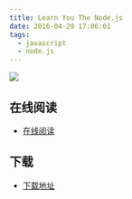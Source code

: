 ```yaml
---
title: Learn You The Node.js
date: 2016-04-29 17:06:01
tags:
  - javascript
  - node.js
---
```


![](http://box.kancloud.cn/cover_2015-07-29_55b848f63302_800x1068.png?imageMogr2/thumbnail/173x231!/interlace/1/quality/100)

<!--more-->

## 在线阅读 ##

+ [在线阅读](http://www.kancloud.cn/kancloud/learnyounode)

## 下载 ##

+ [下载地址](http://www.kancloud.cn/kancloud/learnyounode)
